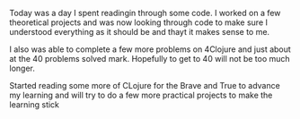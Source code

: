 Today was a day I spent readingin through some code. I worked on a few theoretical projects and was now looking through code to make sure I understood everything as it should be and thayt it makes sense to me. 

I also was able to complete a few more problems on 4Clojure and just about at the 40 problems solved mark. Hopefully to get to 40 will not be too much longer.

Started reading some more of CLojure for the Brave and True to advance my learning and will try to do a few more practical projects to  make the learning stick 

